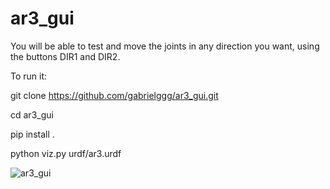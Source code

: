 # ar3_gui

You will be able to test and move the joints in any direction you want, using the buttons DIR1 and DIR2.

To run it:

git clone https://github.com/gabrielggg/ar3_gui.git

cd ar3_gui

pip install .

python viz.py urdf/ar3.urdf

![ar3_gui](https://github.com/gabrielggg/ar3_gui/assets/5673338/1ebe9edc-b3b8-4fae-8d95-67fab76d2ef1)



